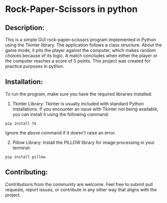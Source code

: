# Rock-Paper-Scissors in python
## Description:
This is a simple GUI rock-paper-scissors program implemented in Python using the Tkinter library. The application follows a class structure. About the game mode, it pits the player against the computer, which makes random choices because of its logic. A match concludes when either the player or the computer reaches a score of 5 points. This project was created for practice purposes in python.

## Installation:
To run the program, make sure you have the required libraries installed:

1. Tkinter Library: Tkinter is usually included with standard Python installations. If you encounter an issue with Tkinter not being available, you can install it using the following command:
```console
pip install tk
```
Ignore the above command if it doesn't raise an error.

2. Pillow Library: Install the PILLOW library for image processing in your terminal:
```console
pip install pillow
```

## Contributing:
Contributions from the community are welcome. Feel free to submit pull requests, report issues, or contribute in any other way that aligns with the project.
